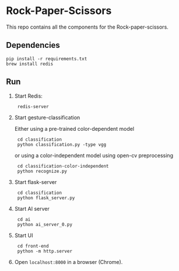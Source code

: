 # Rock-Paper-Scissors

This repo contains all the components for the Rock-paper-scissors.

## Dependencies

```
pip install -r requirements.txt
brew install redis
```

## Run

1. Start Redis:

        redis-server

2. Start gesture-classification

    Either using a pre-trained color-dependent model

        cd classification
        python classification.py -type vgg

    or using a color-independent model using open-cv preprocessing

        cd classification-color-independent
        python recognize.py

3. Start flask-server

        cd classification
        python flask_server.py

4. Start AI server

        cd ai
        python ai_server_0.py

5. Start UI

        cd front-end
        python -m http.server

6. Open `localhost:8000` in a browser (Chrome).

